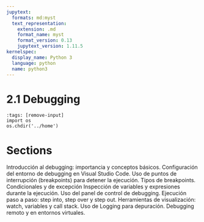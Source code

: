 ```yaml
---
jupytext:
  formats: md:myst
  text_representation:
    extension: .md
    format_name: myst
    format_version: 0.13
    jupytext_version: 1.11.5
kernelspec:
  display_name: Python 3
  language: python
  name: python3
---
```


# 2.1 Debugging

```{code-cell} python
:tags: [remove-input]
import os
os.chdir('../home')
```
# Sections

Introducción al debugging: importancia y conceptos básicos.
Configuración del entorno de debugging en Visual Studio Code.
Uso de puntos de interrupción (breakpoints) para detener la ejecución.
Tipos de breakpoints. Condicionales y de excepción
Inspección de variables y expresiones durante la ejecución.
Uso del panel de control de debugging.
Ejecución paso a paso: step into, step over y step out.
Herramientas de visualización: watch,  variables y call stack.
Uso de Logging para depuración.
Debugging remoto y en entornos virtuales.
